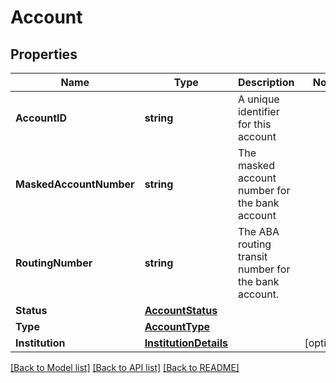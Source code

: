 # Account

## Properties

Name | Type | Description | Notes
------------ | ------------- | ------------- | -------------
**AccountID** | **string** | A unique identifier for this account | 
**MaskedAccountNumber** | **string** | The masked account number for the bank account | 
**RoutingNumber** | **string** | The ABA routing transit number for the bank account. | 
**Status** | [**AccountStatus**](AccountStatus.md) |  | 
**Type** | [**AccountType**](AccountType.md) |  | 
**Institution** | [**InstitutionDetails**](InstitutionDetails.md) |  | [optional] 

[[Back to Model list]](../README.md#documentation-for-models) [[Back to API list]](../README.md#documentation-for-api-endpoints) [[Back to README]](../README.md)


